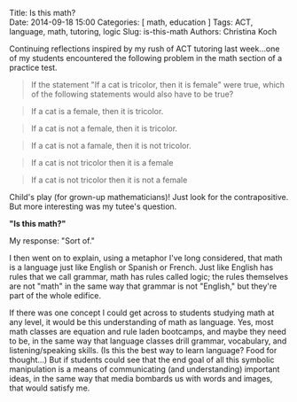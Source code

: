Title: Is this math?  
Date: 2014-09-18 15:00
Categories: [ math, education ]
Tags: ACT, language, math, tutoring, logic
Slug: is-this-math
Authors: Christina Koch

Continuing reflections inspired by my rush of ACT tutoring last week...one of my students encountered the following problem in the math section of a practice test.  

> If the statement "If a cat is tricolor, then it is female" were true, which of the following statements would also have to be true?  

> If a cat is a female, then it is tricolor.  

> If a cat is not a female, then it is tricolor.

> If a cat is not a famale, then it is not tricolor.

> If a cat is not tricolor then it is a female

> If a cat is not tricolor then it is not a female

Child's play (for grown-up mathematicians)!  Just look for the contrapositive.  But more interesting was my tutee's question.  

**"Is this math?"**

My response: "Sort of."  

I then went on to explain, using a metaphor I've long considered, that math is a language just like English or Spanish or French.  Just like English has rules that we call grammar, math has rules called logic; the rules themselves are not "math" in the same way that grammar is not "English," but they're part of the whole edifice.  

If there was one concept I could get across to students studying math at any level, it would be this understanding of math as language.  Yes, most math classes are equation and rule laden bootcamps, and maybe they need to be, in the same way that language classes drill grammar, vocabulary, and listening/speaking skills.  (Is this the best way to learn language?  Food for thought...)  But if students could see that the end goal of all this symbolic manipulation is a means of communicating (and understanding) important ideas, in the same way that media bombards us with words and images, that would satisfy me.  




